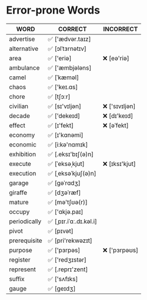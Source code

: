 # Error-prone Words

| WORD         | CORRECT                | INCORRECT     |
| ------------ | ---------------------- | ------------- |
| advertise    | ✅ ['ædvər.taɪz]        |               |
| alternative  | ✅ [ɔlˈtɜrnətɪv]        |               |
| area         | ✅ ['eriə]              | ❌ [eə'riə]    |
| ambulance    | ✅ ['æmbjələns]         |               |
| camel        | ✅ [ˈkæməl]             |               |
| chaos        | ✅ ['keɪ.ɑs]            |               |
| chore        | ✅ [tʃɔːr]              |               |
| civilian     | ✅ [sɪ'vɪljən]          | ❌ ['sɪvɪljən] |
| decade       | ✅ ['dekeɪd]            | ❌ [dɪ'keɪd]   |
| effect       | ✅ [ɪ'fekt]             | ❌ [əˈfekt]    |
| economy      | ✅ [ɪ'kɑnəmi]           |               |
| economic     | ✅ [i:kə'nɑmɪk]         |               |
| exhibition   | ✅ [.eksɪ'bɪʃ(ə)n]      |               |
| execute      | ✅ [ˈeksəˌkjut]         | ❌ [ɪksɪ'kjut] |
| execution    | ✅ [ˌeksəˈkjuʃ(ə)n]     |               |
| garage       | ✅ [ɡəˈrɑdʒ]            |               |
| giraffe      | ✅ [dʒəˈræf]            |               |
| mature       | ✅ [mə'tʃʊə(r)]         |               |
| occupy       | ✅ ['ɑkjə.paɪ]          |               |
| periodically | ✅ [ˌpɪr.iˈɑː.dɪ.kəl.i] |               |
| pivot        | ✅ [pɪvət]              |               |
| prerequisite | ✅ [pri'rekwəzɪt]       |               |
| purpose      | ✅ ['pɜrpəs]            | ❌ ['pɜrpəʊs]  |
| register     | ✅ ['redʒɪstər]         |               |
| represent    | ✅ [.reprɪ'zent]        |               |
| suffix       | ✅ ['sʌfɪks]            |               |
| gauge       | ✅ [ɡeɪdʒ]            |               |